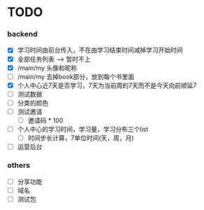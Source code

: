 # TODO

### backend
- [X] 学习时间由前台传入，不在由学习结束时间减掉学习开始时间
- [X] 全部任务列表  -->  暂时不上
- [X] /main/my 头像和昵称
- [ ] /main/my 去掉book部分，放到每个书里面
- [X] 个人中心近7天是否学习，7天为当前周的7天而不是今天向前顺延7
- [ ] 测试数据
- [ ] 分类的颜色
- [ ] 测试邀请
    - [ ] 邀请码 * 100
- [ ] 个人中心的学习时间，学习量，学习分布三个list
    - [ ] 时间步长计算，7单位时间(天，周，月)
- [ ] 运营后台

### others
 - [ ] 分享功能
 - [ ] 域名
 - [ ] 测试包